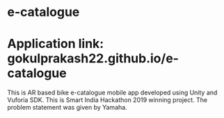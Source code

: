 # e-catalogue
# Application link: gokulprakash22.github.io/e-catalogue
This is AR based bike e-catalogue mobile app developed using Unity and Vuforia SDK.
This is Smart India Hackathon 2019 winning project. The problem statement was given by Yamaha. 
